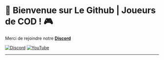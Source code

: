 # 🚀 Bienvenue sur Le Github | Joueurs de COD ! 🎮

Merci de rejoindre notre **[Discord](https://discord.gg/cod-fr)**

[![Discord](https://dcbadge.limes.pink/api/server/https://discord.gg/cod-fr)](https://discord.gg/cod-fr)
[![YouTube](https://img.shields.io/badge/YouTube-FF0000?style=for-the-badge&logo=youtube&logoColor=white)](https://www.youtube.com/channel/UCemI3wc64mr-lCyVysZZ0Eg)

---

